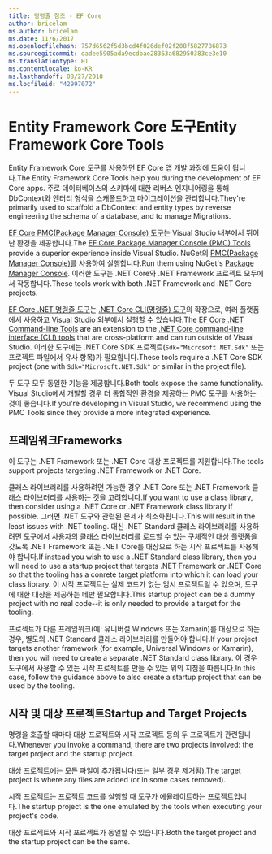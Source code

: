```yaml
---
title: 명령줄 참조 - EF Core
author: bricelam
ms.author: bricelam
ms.date: 11/6/2017
ms.openlocfilehash: 757d6562f5d3bcd4f026def02f208f5827786873
ms.sourcegitcommit: dadee5905ada9ecdbae28363a682950383ce3e10
ms.translationtype: HT
ms.contentlocale: ko-KR
ms.lasthandoff: 08/27/2018
ms.locfileid: "42997072"
---
```

<a name="entity-framework-core-tools"></a><span data-ttu-id="59b37-102">Entity Framework Core 도구</span><span class="sxs-lookup"><span data-stu-id="59b37-102">Entity Framework Core Tools</span></span>
===========================
<span data-ttu-id="59b37-103">Entity Framework Core 도구를 사용하면 EF Core 앱 개발 과정에 도움이 됩니다.</span><span class="sxs-lookup"><span data-stu-id="59b37-103">The Entity Framework Core Tools help you during the development of EF Core apps.</span></span> <span data-ttu-id="59b37-104">주로 데이터베이스의 스키마에 대한 리버스 엔지니어링을 통해 DbContext와 엔터티 형식을 스캐폴드하고 마이그레이션을 관리합니다.</span><span class="sxs-lookup"><span data-stu-id="59b37-104">They're primarily used to scaffold a DbContext and entity types by reverse engineering the schema of a database, and to manage Migrations.</span></span>

<span data-ttu-id="59b37-105">[EF Core PMC(Package Manager Console) 도구][1]는 Visual Studio 내부에서 뛰어난 환경을 제공합니다.</span><span class="sxs-lookup"><span data-stu-id="59b37-105">The [EF Core Package Manager Console (PMC) Tools][1] provide a superior experience inside Visual Studio.</span></span> <span data-ttu-id="59b37-106">NuGet의 [PMC(Package Manager Console)][2]를 사용하여 실행합니다.</span><span class="sxs-lookup"><span data-stu-id="59b37-106">Run them using NuGet's [Package Manager Console][2].</span></span> <span data-ttu-id="59b37-107">이러한 도구는 .NET Core와 .NET Framework 프로젝트 모두에서 작동합니다.</span><span class="sxs-lookup"><span data-stu-id="59b37-107">These tools work with both .NET Framework and .NET Core projects.</span></span>

<span data-ttu-id="59b37-108">[EF Core .NET 명령줄 도구][3]는 [.NET Core CLI(명령줄) 도구][4]의 확장으로, 여러 플랫폼에서 사용하고 Visual Studio 외부에서 실행할 수 있습니다.</span><span class="sxs-lookup"><span data-stu-id="59b37-108">The [EF Core .NET Command-line Tools][3] are an extension to the [.NET Core command-line interface (CLI) tools][4] that are cross-platform and can run outside of Visual Studio.</span></span> <span data-ttu-id="59b37-109">이러한 도구에는 .NET Core SDK 프로젝트(`Sdk="Microsoft.NET.Sdk"` 또는 프로젝트 파일에서 유사 항목)가 필요합니다.</span><span class="sxs-lookup"><span data-stu-id="59b37-109">These tools require a .NET Core SDK project (one with `Sdk="Microsoft.NET.Sdk"` or similar in the project file).</span></span>

<span data-ttu-id="59b37-110">두 도구 모두 동일한 기능을 제공합니다.</span><span class="sxs-lookup"><span data-stu-id="59b37-110">Both tools expose the same functionality.</span></span> <span data-ttu-id="59b37-111">Visual Studio에서 개발할 경우 더 통합적인 환경을 제공하는 PMC 도구를 사용하는 것이 좋습니다.</span><span class="sxs-lookup"><span data-stu-id="59b37-111">If you're developing in Visual Studio, we recommend using the PMC Tools since they provide a more integrated experience.</span></span>

<a name="frameworks"></a><span data-ttu-id="59b37-112">프레임워크</span><span class="sxs-lookup"><span data-stu-id="59b37-112">Frameworks</span></span>
----------
<span data-ttu-id="59b37-113">이 도구는 .NET Framework 또는 .NET Core 대상 프로젝트를 지원합니다.</span><span class="sxs-lookup"><span data-stu-id="59b37-113">The tools support projects targeting .NET Framework or .NET Core.</span></span>

<span data-ttu-id="59b37-114">클래스 라이브러리를 사용하려면 가능한 경우 .NET Core 또는 .NET Framework 클래스 라이브러리를 사용하는 것을 고려합니다.</span><span class="sxs-lookup"><span data-stu-id="59b37-114">If you want to use a class library, then consider using a .NET Core or .NET Framework class library if possible.</span></span> <span data-ttu-id="59b37-115">그러면 .NET 도구와 관련된 문제가 최소화됩니다.</span><span class="sxs-lookup"><span data-stu-id="59b37-115">This will result in the least issues with .NET tooling.</span></span> <span data-ttu-id="59b37-116">대신 .NET Standard 클래스 라이브러리를 사용하려면 도구에서 사용자의 클래스 라이브러리를 로드할 수 있는 구체적인 대상 플랫폼을 갖도록 .NET Framework 또는 .NET Core를 대상으로 하는 시작 프로젝트를 사용해야 합니다.</span><span class="sxs-lookup"><span data-stu-id="59b37-116">If instead you wish to use a .NET Standard class library, then you will need to use a startup project that targets .NET Framework or .NET Core so that the tooling has a conrete target platform into which it can load your class library.</span></span> <span data-ttu-id="59b37-117">이 시작 프로젝트는 실제 코드가 없는 임시 프로젝트일 수 있으며, 도구에 대한 대상을 제공하는 데만 필요합니다.</span><span class="sxs-lookup"><span data-stu-id="59b37-117">This startup project can be a dummy project with no real code--it is only needed to provide a target for the tooling.</span></span>

<span data-ttu-id="59b37-118">프로젝트가 다른 프레임워크(예: 유니버설 Windows 또는 Xamarin)를 대상으로 하는 경우, 별도의 .NET Standard 클래스 라이브러리를 만들어야 합니다.</span><span class="sxs-lookup"><span data-stu-id="59b37-118">If your project targets another framework (for example, Universal Windows or Xamarin), then you will need to create a separate .NET Standard class library.</span></span> <span data-ttu-id="59b37-119">이 경우 도구에서 사용할 수 있는 시작 프로젝트를 만들 수 있는 위의 지침을 따릅니다.</span><span class="sxs-lookup"><span data-stu-id="59b37-119">In this case, follow the guidance above to also create a startup project that can be used by the tooling.</span></span>

<a name="startup-and-target-projects"></a><span data-ttu-id="59b37-120">시작 및 대상 프로젝트</span><span class="sxs-lookup"><span data-stu-id="59b37-120">Startup and Target Projects</span></span>
---------------------------
<span data-ttu-id="59b37-121">명령을 호출할 때마다 대상 프로젝트와 시작 프로젝트 등의 두 프로젝트가 관련됩니다.</span><span class="sxs-lookup"><span data-stu-id="59b37-121">Whenever you invoke a command, there are two projects involved: the target project and the startup project.</span></span>

<span data-ttu-id="59b37-122">대상 프로젝트에는 모든 파일이 추가됩니다(또는 일부 경우 제거됨).</span><span class="sxs-lookup"><span data-stu-id="59b37-122">The target project is where any files are added (or in some cases removed).</span></span>

<span data-ttu-id="59b37-123">시작 프로젝트는 프로젝트 코드를 실행할 때 도구가 에뮬레이트하는 프로젝트입니다.</span><span class="sxs-lookup"><span data-stu-id="59b37-123">The startup project is the one emulated by the tools when executing your project's code.</span></span>

<span data-ttu-id="59b37-124">대상 프로젝트와 시작 포르젝트가 동일할 수 있습니다.</span><span class="sxs-lookup"><span data-stu-id="59b37-124">Both the target project and the startup project can be the same.</span></span>


  [1]: powershell.md
  [2]: https://docs.microsoft.com/nuget/tools/package-manager-console
  [3]: dotnet.md
  [4]: https://docs.microsoft.com/dotnet/core/tools/

